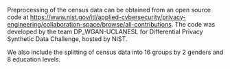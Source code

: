 Preprocessing of the census data can be obtained from an open source code at https://www.nist.gov/itl/applied-cybersecurity/privacy-engineering/collaboration-space/browse/all-contributions. 
The code was developed by the team DP_WGAN-UCLANESL for Differential Privacy Synthetic Data Challenge, hosted by NIST. 

We also include the splitting of census data into 16 groups by 2 genders and 8 education levels.